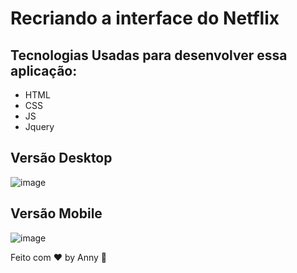 # Recriando a interface do Netflix

## Tecnologias Usadas para desenvolver essa aplicação:

- HTML
- CSS
- JS
- Jquery

## Versão Desktop
![image](https://user-images.githubusercontent.com/76567965/200085816-5374ff18-2d73-41ad-83d9-0145fe605a29.png)

## Versão Mobile
![image](https://user-images.githubusercontent.com/76567965/200085893-1c6b5cad-a94f-4276-9079-1a289e58a240.png)


Feito com ♥ by Anny :wave:

